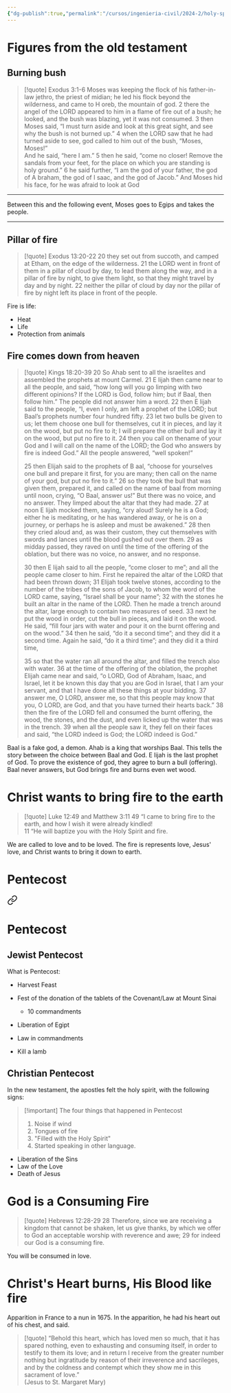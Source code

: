 ```yaml
---
{"dg-publish":true,"permalink":"/cursos/ingenieria-civil/2024-2/holy-spirit/2-i-believe-in-the-holy-spirit-testimonies-from-scripture-and-tradition-about-god-s-spirit-in-the-history-of-salvation/the-holy-spirits-as-fire/"}
---
```


# Figures from the old testament
## Burning bush

> [!quote] Exodus 3:1-6
> Moses was keeping the flock of his father-in-law jethro, the priest of midian; he led his  flock beyond the wilderness, and came to H oreb, the mountain of god. 2 there the angel of the LORD appeared to him in a flame of fire out of a bush; he looked, and the bush was blazing, yet it was not consumed. 3 then Moses said, “I must turn aside and look at this great sight, and see why the bush is not burned up.” 4 when the LORD saw that he had turned aside to see, god called to him out of the bush, “Moses, Moses!”  
> And he said, “here I am.” 5 then he said, “come no closer! Remove the sandals from your feet, for the place on which you are standing is holy ground.” 6 he said further, “I am the god of your father, the god of A braham, the god of I saac, and the god of Jacob.” And Moses hid his face, for he was afraid to look at God

---

Between this and the following event, Moses goes to Egips and takes the people.

---
## Pillar of fire

> [!quote] Exodus 13:20-22
> 20 they set out from succoth, and camped at Etham, on the edge of the wilderness. 21 the LORD went in front of them in a pillar of cloud by day, to lead them along the way, and in a pillar of fire by night, to give them light, so that they might travel by day and by night. 22 neither the pillar of cloud by day nor the pillar of fire by night left its place in front of the people. 

Fire is life:
- Heat
- Life
- Protection from animals

## Fire comes down from heaven

> [!quote] Kings 18:20-39
> 20 So Ahab sent to all the israelites and assembled the prophets at mount Carmel. 21 E lijah then came near to all the people, and said, “how long will you go limping with two different opinions? If the LORD is God, follow him; but if Baal, then follow him.” The people did not answer him a word. 22 then E lijah said to the people, “I, even I only, am left a prophet of the LORD; but Baal’s prophets number four hundred fifty. 23 let two bulls be given to us; let them choose one bull for themselves, cut it in pieces, and lay it on the wood, but put no fire to it; I will prepare the other bull and lay it on the wood, but put no fire to it. 24 then you call on thename of your God and I will call on the name of the LORD; the God who answers by fire is indeed God.” All the people answered, “well spoken!”
> 
> 25 then Elijah said to the prophets of B aal, “choose for yourselves one bull and prepare it first, for you are many; then call on the name of your god, but put no fire to it.” 26 so they took the bull that was given them, prepared it, and called on the name of baal from morning until noon, crying, “O Baal, answer us!” But there was no voice, and no answer. They limped about the altar that they had made. 27 at noon E lijah mocked them, saying, “cry aloud! Surely he is a God; either he is meditating, or he has wandered away, or he is on a journey, or perhaps he is asleep and must be awakened.” 28 then they cried aloud and, as was their custom, they cut themselves with swords and lances until the blood gushed out over them. 29 as midday passed, they raved on until the time of the offering of the oblation, but there was no voice, no answer, and no response.  
> 
> 30 then E lijah said to all the people, “come closer to me”; and all the people came closer to him. First he repaired the altar of the LORD that had been thrown down; 31 Elijah took twelve stones, according to the number of the tribes of the sons of Jacob, to whom the word of the LORD came, saying, “Israel shall be your name”; 32 with the stones he built an altar in the name of the LORD. Then he made a trench around the altar, large enough to contain two measures of seed. 33 next he put the wood in order, cut the bull in pieces, and laid it on the wood. He said, “fill four jars with water and pour it on the burnt offering and on the wood.” 34 then he said, “do it a second time”; and they did it a second time. Again he said, “do it a third time”; and they did it a third time,  
> 
> 35 so that the water ran all around the altar, and filled the trench also with water. 36 at the time of the offering of the oblation, the prophet Elijah came near and said, “o LORD, God of Abraham, Isaac, and Israel, let it be known this day that you are God in Israel, that I am your servant, and that I have done all these things at your bidding. 37 answer me, O LORD, answer me, so that this people may know that you, O LORD, are God, and that you have turned their hearts back.” 38 then the fire of the LORD fell and consumed the burnt offering, the wood, the stones, and the dust, and even licked up the water that was in the trench. 39 when all the people saw it, they fell on their faces and said, “the LORD indeed is God; the LORD indeed is God.”  


Baal is a fake god, a demon. Ahab is a king that worships Baal.
This tells the story between the choice between Baal and God. E lijah is the last prophet of God.
To prove the existence of god, they agree to burn a bull (offering). Baal never answers, but God brings fire and burns even wet wood. 

# Christ wants to bring fire to the earth

> [!quote] Luke 12:49 and Matthew 3:11
> 49 “I came to bring fire to the earth, and how I wish it were already kindled!  
> 11 “He will baptize you with the Holy Spirit and fire.

We are called to love and to be loved. The fire is represents love, Jesus' love, and Christ wants to bring it down to earth.
# Pentecost

<div class="transclusion internal-embed is-loaded"><a class="markdown-embed-link" href="/cursos/ingenieria-civil/2024-2/holy-spirit/1-the-anthropological-key-to-understanding-the-spiritual-dimension-of-the-human-being/the-holy-spirit-in-the-acts-of-the-apostles/#pentecost" aria-label="Open link"><svg xmlns="http://www.w3.org/2000/svg" width="24" height="24" viewBox="0 0 24 24" fill="none" stroke="currentColor" stroke-width="2" stroke-linecap="round" stroke-linejoin="round" class="svg-icon lucide-link"><path d="M10 13a5 5 0 0 0 7.54.54l3-3a5 5 0 0 0-7.07-7.07l-1.72 1.71"></path><path d="M14 11a5 5 0 0 0-7.54-.54l-3 3a5 5 0 0 0 7.07 7.07l1.71-1.71"></path></svg></a><div class="markdown-embed">



# Pentecost
## Jewist Pentecost

What is Pentecost:

- Harvest Feast
- Fest of the donation of the tablets of the Covenant/Law at Mount Sinai
	- 10 commandments

- Liberation of Egipt
- Law in commandments
- Kill a lamb

## Christian Pentecost

In the new testament, the apostles felt the holy spirit, with the following signs:

> [!important] The four things that happened in Pentecost
> 1. Noise if wind
> 2. Tongues of fire
> 3. "Filled with the Holy Spirit"
> 4. Started speaking in other language.

- Liberation of the Sins
- Law of the Love
- Death of Jesus

</div></div>


# God is a Consuming Fire

> [!quote] Hebrews 12:28-29
> 28 Therefore, since we are receiving a kingdom that cannot be shaken, let us give thanks, by which we offer to God an acceptable worship with reverence and awe; 29 for indeed our God is a consuming fire.

You will be consumed in love.

# Christ's Heart burns, His Blood like fire
Apparition in France to a nun in 1675. In the apparition, he had his heart out of his chest, and said.

> [!quote] 
> “Behold this heart, which has loved men so much, that it has spared nothing, even to exhausting and consuming itself, in order to testify to them its love; and in return I receive from the greater number nothing but ingratitude by reason of their irreverence and sacrileges, and by the coldness and contempt which they show me in this sacrament of love.”  
> (Jesus to St. Margaret Mary)  
